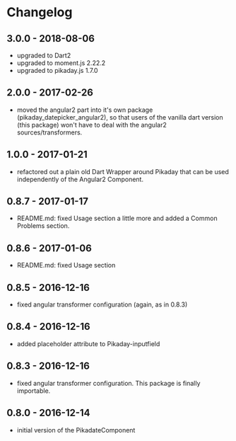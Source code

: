 # Changelog

## 3.0.0 - 2018-08-06

- upgraded to Dart2
- upgraded to moment.js 2.22.2
- upgraded to pikaday.js 1.7.0

## 2.0.0 - 2017-02-26

- moved the angular2 part into it's own package (pikaday_datepicker_angular2),
 so that users of the vanilla dart version (this package) won't have to deal
 with the angular2 sources/transformers.

## 1.0.0 - 2017-01-21

- refactored out a plain old Dart Wrapper around Pikaday that can be used independently of the Angular2 Component.

## 0.8.7 - 2017-01-17

- README.md: fixed Usage section a little more and added a Common Problems section.

## 0.8.6 - 2017-01-06

- README.md: fixed Usage section

## 0.8.5 - 2016-12-16

- fixed angular transformer configuration (again, as in 0.8.3)

## 0.8.4 - 2016-12-16

- added placeholder attribute to Pikaday-inputfield 

## 0.8.3 - 2016-12-16

- fixed angular transformer configuration. This package is finally importable.

## 0.8.0 - 2016-12-14

- initial version of the PikadateComponent